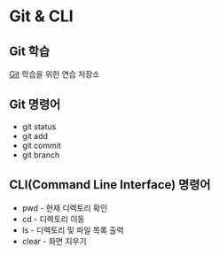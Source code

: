 # Git & CLI
## Git 학습
[Git](https://git-scm.com/ "git download") 학습을 위한 연습 저장소

## Git 명령어
* git status
* git add
* git commit
* git branch

## CLI(Command Line Interface) 명령어
* pwd - 현재 디렉토리 확인
* cd - 디렉토리 이동
* ls - 디렉토리 및 파일 목록 출력
* clear - 화면 지우기
